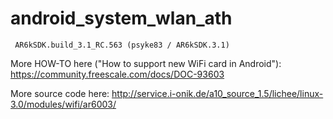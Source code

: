 android_system_wlan_ath
=======================

     AR6kSDK.build_3.1_RC.563 (psyke83 / AR6kSDK.3.1)


More HOW-TO here ("How to support new WiFi card in Android"):
https://community.freescale.com/docs/DOC-93603

More source code here:
http://service.i-onik.de/a10_source_1.5/lichee/linux-3.0/modules/wifi/ar6003/
